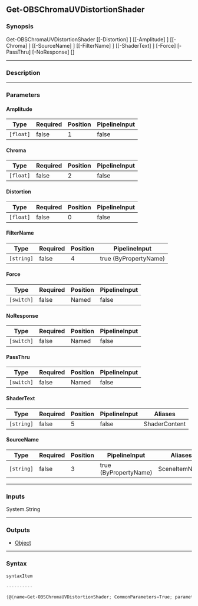 Get-OBSChromaUVDistortionShader
-------------------------------

### Synopsis

Get-OBSChromaUVDistortionShader [[-Distortion] <float>] [[-Amplitude] <float>] [[-Chroma] <float>] [[-SourceName] <string>] [[-FilterName] <string>] [[-ShaderText] <string>] [-Force] [-PassThru] [-NoResponse] [<CommonParameters>]

---

### Description

---

### Parameters
#### **Amplitude**

|Type     |Required|Position|PipelineInput|
|---------|--------|--------|-------------|
|`[float]`|false   |1       |false        |

#### **Chroma**

|Type     |Required|Position|PipelineInput|
|---------|--------|--------|-------------|
|`[float]`|false   |2       |false        |

#### **Distortion**

|Type     |Required|Position|PipelineInput|
|---------|--------|--------|-------------|
|`[float]`|false   |0       |false        |

#### **FilterName**

|Type      |Required|Position|PipelineInput        |
|----------|--------|--------|---------------------|
|`[string]`|false   |4       |true (ByPropertyName)|

#### **Force**

|Type      |Required|Position|PipelineInput|
|----------|--------|--------|-------------|
|`[switch]`|false   |Named   |false        |

#### **NoResponse**

|Type      |Required|Position|PipelineInput|
|----------|--------|--------|-------------|
|`[switch]`|false   |Named   |false        |

#### **PassThru**

|Type      |Required|Position|PipelineInput|
|----------|--------|--------|-------------|
|`[switch]`|false   |Named   |false        |

#### **ShaderText**

|Type      |Required|Position|PipelineInput|Aliases      |
|----------|--------|--------|-------------|-------------|
|`[string]`|false   |5       |false        |ShaderContent|

#### **SourceName**

|Type      |Required|Position|PipelineInput        |Aliases      |
|----------|--------|--------|---------------------|-------------|
|`[string]`|false   |3       |true (ByPropertyName)|SceneItemName|

---

### Inputs
System.String

---

### Outputs
* [Object](https://learn.microsoft.com/en-us/dotnet/api/System.Object)

---

### Syntax
```PowerShell
syntaxItem
```
```PowerShell
----------
```
```PowerShell
{@{name=Get-OBSChromaUVDistortionShader; CommonParameters=True; parameter=System.Object[]}}
```
